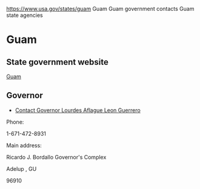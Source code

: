 

https://www.usa.gov/states/guam
Guam
Guam government contacts
Guam state agencies

Guam
====

State government website
------------------------

[Guam](https://www.guam.gov/)

Governor
--------

* [Contact Governor Lourdes Aflague Leon Guerrero](https://governor.guam.gov/contact-us/)

Phone:

1-671-472-8931

Main address:

Ricardo J. Bordallo Governor's Complex
  
Adelup
,
GU

96910
